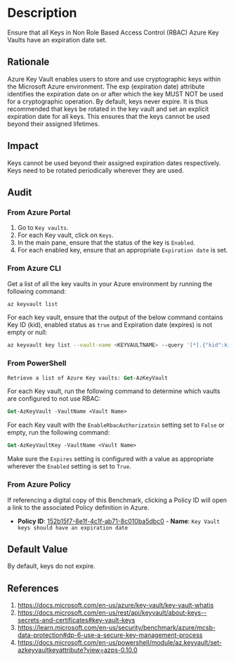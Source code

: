 # Description

Ensure that all Keys in Non Role Based Access Control (RBAC) Azure Key Vaults have an expiration date set.

## Rationale

Azure Key Vault enables users to store and use cryptographic keys within the Microsoft Azure environment. The exp (expiration date) attribute identifies the expiration date on or after which the key MUST NOT be used for a cryptographic operation. By default, keys never expire. It is thus recommended that keys be rotated in the key vault and set an explicit expiration date for all keys. This ensures that the keys cannot be used beyond their assigned lifetimes.

## Impact

Keys cannot be used beyond their assigned expiration dates respectively. Keys need to be rotated periodically wherever they are used.

## Audit

### From Azure Portal

1. Go to `Key vaults`.
2. For each Key vault, click on `Keys`.
3. In the main pane, ensure that the status of the key is `Enabled`.
4. For each enabled key, ensure that an appropriate `Expiration date` is set.

### From Azure CLI

Get a list of all the key vaults in your Azure environment by running the following command:

```sh
az keyvault list
```

For each key vault, ensure that the output of the below command contains Key ID (kid), enabled status as `true` and Expiration date (expires) is not empty or null:

```sh
az keyvault key list --vault-name <KEYVAULTNAME> --query '[*].{"kid":kid,"enabled":attributes.enabled,"expires":attributes.expires}'
```

### From PowerShell

```ps
Retrieve a list of Azure Key vaults: Get-AzKeyVault
```

For each Key vault, run the following command to determine which vaults are configured to not use RBAC:

```ps
Get-AzKeyVault -VaultName <Vault Name>
```

For each Key vault with the `EnableRbacAuthorizatoin` setting set to `False` or empty, run the following command:

```ps
Get-AzKeyVaultKey -VaultName <Vault Name>
```

Make sure the `Expires` setting is configured with a value as appropriate wherever the `Enabled` setting is set to `True`.

### From Azure Policy

If referencing a digital copy of this Benchmark, clicking a Policy ID will open a link to the associated Policy definition in Azure.

- **Policy ID**: [152b15f7-8e1f-4c1f-ab71-8c010ba5dbc0](https://portal.azure.com/#view/Microsoft_Azure_Policy/PolicyDetailBlade/definitionId/%2Fproviders%2FMicrosoft.Authorization%2FpolicyDefinitions%2F152b15f7-8e1f-4c1f-ab71-8c010ba5dbc0) - **Name**: `Key Vault keys should have an expiration date`

## Default Value

By default, keys do not expire.

## References

1. <https://docs.microsoft.com/en-us/azure/key-vault/key-vault-whatis>
2. <https://docs.microsoft.com/en-us/rest/api/keyvault/about-keys--secrets-and-certificates#key-vault-keys>
3. <https://learn.microsoft.com/en-us/security/benchmark/azure/mcsb-data-protection#dp-6-use-a-secure-key-management-process>
4. <https://docs.microsoft.com/en-us/powershell/module/az.keyvault/set-azkeyvaultkeyattribute?view=azps-0.10.0>
